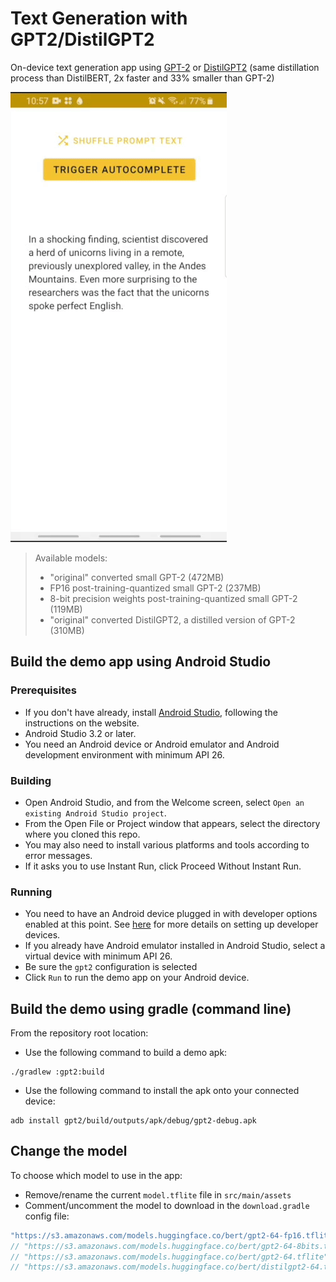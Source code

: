 # Text Generation with GPT2/DistilGPT2

On-device text generation app using [GPT-2](https://d4mucfpksywv.cloudfront.net/better-language-models/language_models_are_unsupervised_multitask_learners.pdf) or [DistilGPT2](https://medium.com/huggingface/distilbert-8cf3380435b5) (same distillation process than DistilBERT, 2x faster and 33% smaller than GPT-2)

![demo gif](../media/gpt2_generation.gif "Demo running offline on a Samsung Galaxy S8, accelerated")

> Available models:
> * "original" converted small GPT-2 (472MB)
> * FP16 post-training-quantized small GPT-2 (237MB)
> * 8-bit precision weights post-training-quantized small GPT-2 (119MB)
> * "original" converted DistilGPT2, a distilled version of GPT-2 (310MB)

## Build the demo app using Android Studio

### Prerequisites

*   If you don't have already, install
    [Android Studio](https://developer.android.com/studio/index.html), following
    the instructions on the website.
*   Android Studio 3.2 or later.
*   You need an Android device or Android emulator and Android development
    environment with minimum API 26.

### Building

*   Open Android Studio, and from the Welcome screen, select `Open an existing
    Android Studio project`.
*   From the Open File or Project window that appears, select the directory where you cloned this repo.
*   You may also need to install various platforms and tools according to error
    messages.
*   If it asks you to use Instant Run, click Proceed Without Instant Run.

### Running

*   You need to have an Android device plugged in with developer options enabled
    at this point. See [here](https://developer.android.com/studio/run/device)
    for more details on setting up developer devices.
*   If you already have Android emulator installed in Android Studio, select a
    virtual device with minimum API 26.
*   Be sure the `gpt2` configuration is selected
*   Click `Run` to run the demo app on your Android device.

## Build the demo using gradle (command line)

From the repository root location:

*   Use the following command to build a demo apk:

```
./gradlew :gpt2:build
```

*   Use the following command to install the apk onto your connected device:

```
adb install gpt2/build/outputs/apk/debug/gpt2-debug.apk
```

## Change the model

To choose which model to use in the app:
*   Remove/rename the current `model.tflite` file in `src/main/assets`
*   Comment/uncomment the model to download in the `download.gradle` config file:
```java
"https://s3.amazonaws.com/models.huggingface.co/bert/gpt2-64-fp16.tflite": "model.tflite",     // <- fp16 quantized gpt-2 (small) (default)
// "https://s3.amazonaws.com/models.huggingface.co/bert/gpt2-64-8bits.tflite": "model.tflite", // <- 8-bit integers quantized gpt-2 (small)
// "https://s3.amazonaws.com/models.huggingface.co/bert/gpt2-64.tflite": "model.tflite",       // <- "original" gpt-2 (small)
// "https://s3.amazonaws.com/models.huggingface.co/bert/distilgpt2-64.tflite": "model.tflite", // <- distilled version of gpt-2 (small)
```
